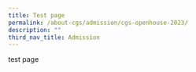```yaml
---
title: Test page
permalink: /about-cgs/admission/cgs-openhouse-2023/
description: ""
third_nav_title: Admission
---
```

test page